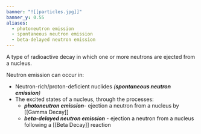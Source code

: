 ```yaml
---
banner: "![[particles.jpg]]"
banner_y: 0.55
aliases:
  - photoneutron emission
  - spontaneous neutron emission
  - beta-delayed neutron emission
---
```

A type of radioactive decay in which one or more neutrons are ejected from a nucleus. 

Neutron emission can occur in:
- Neutron-rich/proton-deficient nuclides *(**spontaneous neutron emission**)*
- The excited states of a nucleus, through the processes:
	- ***photoneutron emission***- ejection a neutron from a nucleus by [[Gamma Decay]]
	- ***beta-delayed neutron emission*** - ejection a neutron from a nucleus following a [[Beta Decay]] reaction


